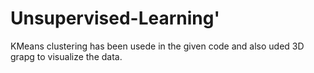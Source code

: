 # Unsupervised-Learning'
KMeans clustering has been usede in the given code and also uded 3D grapg to visualize the data.
